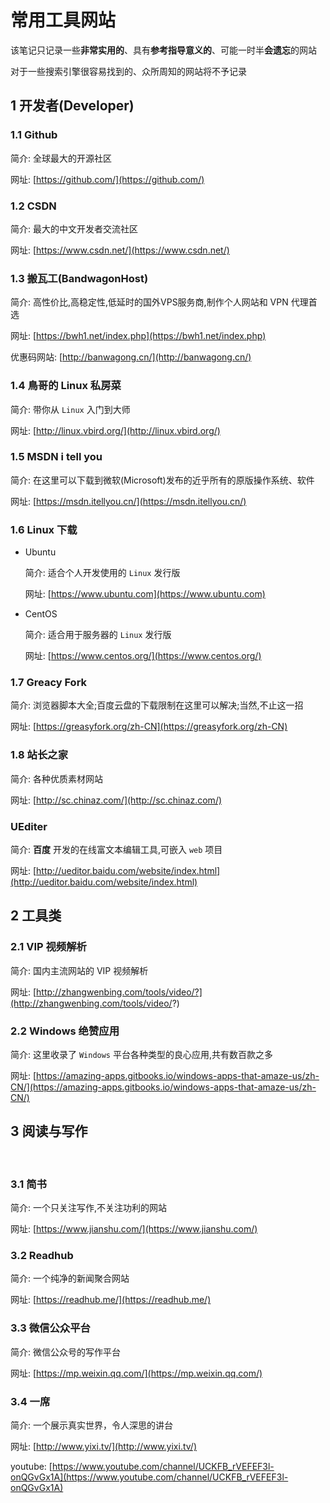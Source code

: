 # 常用工具网站  

该笔记只记录一些**非常实用的**、具有**参考指导意义的**、可能一时半**会遗忘**的网站  

对于一些搜索引擎很容易找到的、众所周知的网站将不予记录  



## 1 开发者(Developer)  

### 1.1 Github

简介: 全球最大的开源社区  

网址: [https://github.com/](https://github.com/)  

### 1.2 CSDN  

简介: 最大的中文开发者交流社区  

网址: [https://www.csdn.net/](https://www.csdn.net/)  

### 1.3 搬瓦工(BandwagonHost)  

简介: 高性价比,高稳定性,低延时的国外VPS服务商,制作个人网站和 VPN 代理首选  

网址: [https://bwh1.net/index.php](https://bwh1.net/index.php)  

优惠码网站: [http://banwagong.cn/](http://banwagong.cn/)  

### 1.4 鳥哥的 Linux 私房菜   

简介: 带你从 `Linux` 入门到大师  

网址: [http://linux.vbird.org/](http://linux.vbird.org/)  

### 1.5 MSDN i tell you  

简介: 在这里可以下载到微软(Microsoft)发布的近乎所有的原版操作系统、软件  

网址: [https://msdn.itellyou.cn/](https://msdn.itellyou.cn/)  

### 1.6 Linux 下载  

- Ubuntu 

  简介: 适合个人开发使用的 `Linux` 发行版  

  网址: [https://www.ubuntu.com](https://www.ubuntu.com)  

- CentOS  

  简介: 适合用于服务器的 `Linux` 发行版  

  网址: [https://www.centos.org/](https://www.centos.org/)  

### 1.7 Greacy Fork   

简介: 浏览器脚本大全;百度云盘的下载限制在这里可以解决;当然,不止这一招  

网址: [https://greasyfork.org/zh-CN](https://greasyfork.org/zh-CN)  

### 1.8 站长之家  

简介: 各种优质素材网站  

网址: [http://sc.chinaz.com/](http://sc.chinaz.com/)  

### UEditer  

简介: **百度** 开发的在线富文本编辑工具,可嵌入 `web` 项目  

网址: [http://ueditor.baidu.com/website/index.html](http://ueditor.baidu.com/website/index.html)  





## 2 工具类    



### 2.1 VIP 视频解析  

简介: 国内主流网站的 VIP 视频解析  

网址: [http://zhangwenbing.com/tools/video/?](http://zhangwenbing.com/tools/video/?)  

### 2.2 Windows 绝赞应用  

简介: 这里收录了 `Windows` 平台各种类型的良心应用,共有数百款之多  

网址: [https://amazing-apps.gitbooks.io/windows-apps-that-amaze-us/zh-CN/](https://amazing-apps.gitbooks.io/windows-apps-that-amaze-us/zh-CN/)  

  





## 3 阅读与写作    

​    

### 3.1 简书  

简介: 一个只关注写作,不关注功利的网站  

网址: [https://www.jianshu.com/](https://www.jianshu.com/)  

### 3.2 Readhub  

简介: 一个纯净的新闻聚合网站  

网址: [https://readhub.me/](https://readhub.me/)  

### 3.3 微信公众平台  

简介: 微信公众号的写作平台  

网址: [https://mp.weixin.qq.com/](https://mp.weixin.qq.com/)  

### 3.4 一席  

简介: 一个展示真实世界，令人深思的讲台  

网址: [http://www.yixi.tv/](http://www.yixi.tv/)  

youtube: [https://www.youtube.com/channel/UCKFB_rVEFEF3l-onQGvGx1A](https://www.youtube.com/channel/UCKFB_rVEFEF3l-onQGvGx1A)  













